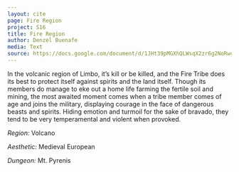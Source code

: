 ```yaml
---
layout: cite
page: Fire Region
project: S16
title: Fire Region
author: Denzel Buenafe
media: Text
source: https://docs.google.com/document/d/1JHt39pMGXhQLWsqX2zr6g2NoRwodMRkLx43RGFzTqh8/edit?usp=sharing
---
```

In the volcanic region of Limbo, it’s kill or be killed, and the Fire Tribe does its best to protect itself against spirits and the land itself. Though its members do manage to eke out a home life farming the fertile soil and mining, the most awaited moment comes when a tribe member comes of age and joins the military, displaying courage in the face of dangerous beasts and spirits. Hiding emotion and turmoil for the sake of bravado, they tend to be very temperamental and violent when provoked.

*Region:* Volcano

*Aesthetic:* Medieval European

*Dungeon:* Mt. Pyrenis
